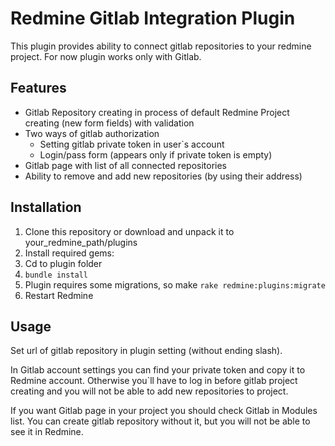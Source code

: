 # Redmine Gitlab Integration Plugin
This plugin provides ability to connect gitlab repositories to your redmine project. 
For now plugin works only with Gitlab.
## Features
- Gitlab Repository creating in process of default Redmine Project creating (new form fields) with validation
- Two ways of gitlab authorization
  - Setting gitlab private token in user`s account
  - Login/pass form (appears only if private token is empty)
- Gitlab page with list of all connected repositories
- Ability to remove and add new repositories (by using their address)

## Installation
1. Clone this repository or download and unpack it to your_redmine_path/plugins
2. Install required gems: 
  1. Cd to plugin folder
  2. ` bundle install `
3. Plugin requires some migrations, so make ` rake redmine:plugins:migrate `
4. Restart Redmine

## Usage
Set url of gitlab repository in plugin setting (without ending slash).

In Gitlab account settings you can find your private token and copy it to Redmine account. Otherwise you`ll have to log in before gitlab project creating and you will not be able to add new repositories to project.

If you want Gitlab page in your project you should check Gitlab in Modules list. You can create gitlab repository without it,  but you will not be able to see it in Redmine.
